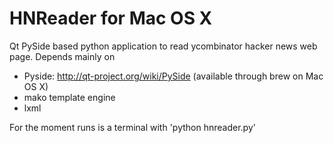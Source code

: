 HNReader for Mac OS X
=====================
Qt PySide based python application to read ycombinator hacker news web page.
Depends mainly on 
- Pyside: http://qt-project.org/wiki/PySide (available through brew on Mac OS X)
- mako template engine
- lxml

For the moment runs is a terminal with 'python hnreader.py'
